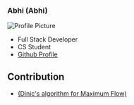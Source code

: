 ### Abhi (Abhi)
![Profile Picture](.../static/images/abhii.png)
- Full Stack Developer
- CS Student
- [Github Profile](https://github.com/cruiz24)

## Contribution
- [(Dinic's algorithm for Maximum Flow)](.../CPP/algorithms/mathematical/dinics_algorithm.py)
